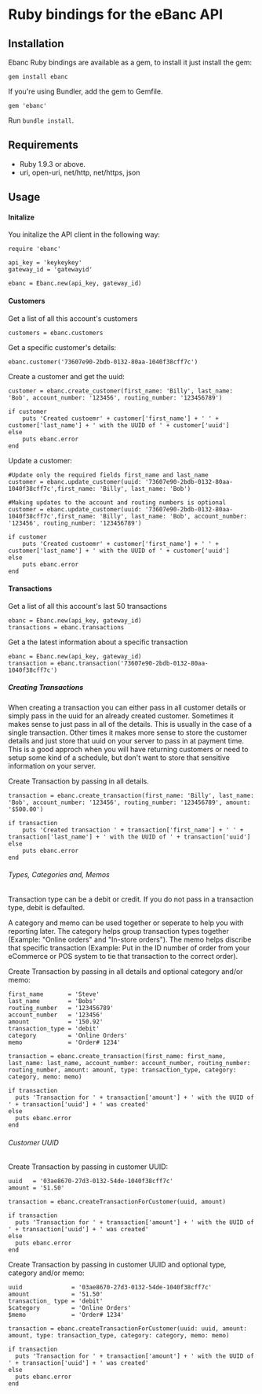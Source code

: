 Ruby bindings for the eBanc API
===============================

Installation
------------

Ebanc Ruby bindings are available as a gem, to install it just install the gem:

    gem install ebanc

If you're using Bundler, add the gem to Gemfile.

    gem 'ebanc'
Run `bundle install`.

Requirements
------------

* Ruby 1.9.3 or above.
* uri, open-uri, net/http, net/https, json

Usage
-----

#### Initalize

You initalize the API client in the following way:

    require 'ebanc'

    api_key = 'keykeykey'
    gateway_id = 'gatewayid'

    ebanc = Ebanc.new(api_key, gateway_id)


#### Customers

Get a list of all this account's customers

    customers = ebanc.customers

Get a specific customer's details:

    ebanc.customer('73607e90-2bdb-0132-80aa-1040f38cff7c')

Create a customer and get the uuid:

    customer = ebanc.create_customer(first_name: 'Billy', last_name: 'Bob', account_number: '123456', routing_number: '123456789')

    if customer
        puts 'Created custoemr' + customer['first_name'] + ' ' + customer['last_name'] + ' with the UUID of ' + customer['uuid']
    else
        puts ebanc.error
    end

Update a customer:

    #Update only the required fields first_name and last_name
    customer = ebanc.update_customer(uuid: '73607e90-2bdb-0132-80aa-1040f38cff7c',first_name: 'Billy', last_name: 'Bob')

    #Making updates to the account and routing numbers is optional
    customer = ebanc.update_customer(uuid: '73607e90-2bdb-0132-80aa-1040f38cff7c',first_name: 'Billy', last_name: 'Bob', account_number: '123456', routing_number: '123456789')

    if customer
        puts 'Created custoemr' + customer['first_name'] + ' ' + customer['last_name'] + ' with the UUID of ' + customer['uuid']
    else
        puts ebanc.error
    end


#### Transactions

Get a list of all this account's last 50 transactions

    ebanc = Ebanc.new(api_key, gateway_id)
    transactions = ebanc.transactions

Get a the latest information about a specific transaction

    ebanc = Ebanc.new(api_key, gateway_id)
    transaction = ebanc.transaction('73607e90-2bdb-0132-80aa-1040f38cff7c')

##### Creating Transactions

When creating a transaction you can either pass in all customer details or simply pass in the uuid for an already created customer. Sometimes it makes sense to just pass in all of the details. This is usually in the case of a single transaction. Other times it makes more sense to store the customer details and just store that uuid on your server to pass in at payment time. This is a good approch when you will have returning customers or need to setup some kind of a schedule, but don't want to store that sensitive information on your server.

Create Transaction by passing in all details.

    transaction = ebanc.create_transaction(first_name: 'Billy', last_name: 'Bob', account_number: '123456', routing_number: '123456789', amount: '$500.00')

    if transaction
        puts 'Created transaction ' + transaction['first_name'] + ' ' + transaction['last_name'] + ' with the UUID of ' + transaction['uuid']
    else
        puts ebanc.error
    end

###### Types, Categories and, Memos

Transaction type can be a debit or credit. If you do not pass in a transaction type, debit is defaulted.

A category and memo can be used together or seperate to help you with reporting later. The category helps group transaction types together (Example: "Online orders" and "In-store orders"). The memo helps discribe that specific transaction (Example: Put in the ID number of order from your eCommerce or POS system to tie that transaction to the correct order).

Create Transaction by passing in all details and optional category and/or memo:

    first_name       = 'Steve'
    last_name        = 'Bobs'
    routing_number   = '123456789'
    account_number   = '123456'
    amount           = '150.92'
    transaction_type = 'debit'
    category         = 'Online Orders'
    memo             = 'Order# 1234'
    
    transaction = ebanc.create_transaction(first_name: first_name, last_name: last_name, account_number: account_number, routing_number: routing_number, amount: amount, type: transaction_type, category: category, memo: memo)
    
    if transaction
      puts 'Transaction for ' + transaction['amount'] + ' with the UUID of ' + transaction['uuid'] + ' was created'
    else
      puts ebanc.error
    end

###### Customer UUID

Create Transaction by passing in customer UUID:

    uuid   = '03ae8670-27d3-0132-54de-1040f38cff7c'
    amount = '51.50'
    
    transaction = ebanc.createTransactionForCustomer(uuid, amount)
    
    if transaction
      puts 'Transaction for ' + transaction['amount'] + ' with the UUID of ' + transaction['uuid'] + ' was created'
    else
      puts ebanc.error
    end

Create Transaction by passing in customer UUID and optional type, category and/or memo:

    uuid              = '03ae8670-27d3-0132-54de-1040f38cff7c'
    amount            = '51.50'
    transaction_ type = 'debit'
    $category         = 'Online Orders'
    $memo             = 'Order# 1234'
    
    transaction = ebanc.createTransactionForCustomer(uuid: uuid, amount: amount, type: transaction_type, category: category, memo: memo)
    
    if transaction
      puts 'Transaction for ' + transaction['amount'] + ' with the UUID of ' + transaction['uuid'] + ' was created'
    else
      puts ebanc.error
    end
